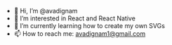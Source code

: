 - 👋 Hi, I’m @avadignam
- 👀 I’m interested in React and React Native
- 🌱 I’m currently learning how to create my own SVGs
- 📫 How to reach me: avadignam1@gmail.com

<!---
avadignam/avadignam is a ✨ special ✨ repository because its `README.md` (this file) appears on your GitHub profile.
You can click the Preview link to take a look at your changes.
--->
